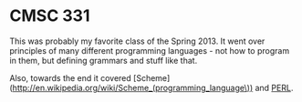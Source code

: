 CMSC 331
========

This was probably my favorite class of the Spring 2013. It went over principles
of many different programming languages - not how to program in them, but
defining grammars and stuff like that.  

Also, towards the end it covered
[Scheme](http://en.wikipedia.org/wiki/Scheme_(programming_language\)) and
[PERL](http://en.wikipedia.org/wiki/Perl). 

